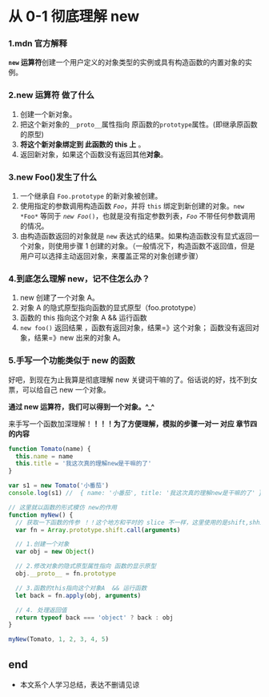 # 从 0-1 彻底理解 new

### 1.mdn 官方解释

**`new` 运算符**创建一个用户定义的对象类型的实例或具有构造函数的内置对象的实例。

### 2.new 运算符 做了什么

1. 创建一个新对象。
2. 把这个新对象的`__proto__`属性指向 原函数的`prototype`属性。(即继承原函数的原型)
3. **将这个新对象绑定到 此函数的 this 上** 。
4. 返回新对象，如果这个函数没有返回其他**对象**。

### 3.new Foo()发生了什么

1. 一个继承自 `Foo.prototype` 的新对象被创建。
2. 使用指定的参数调用构造函数 _`Foo`_，并将 `this` 绑定到新创建的对象。`new *Foo*` 等同于 _`new Foo`_`()`，也就是没有指定参数列表，_`Foo`_ 不带任何参数调用的情况。
3. 由构造函数返回的对象就是 `new` 表达式的结果。如果构造函数没有显式返回一个对象，则使用步骤 1 创建的对象。（一般情况下，构造函数不返回值，但是用户可以选择主动返回对象，来覆盖正常的对象创建步骤）

### 4.到底怎么理解 new，记不住怎么办？

1. new 创建了一个对象 A。
2. 对象 A 的隐式原型指向函数的显式原型（foo.prototype）
3. 函数的 this 指向这个对象 A && 运行函数
4. `new foo()` 返回结果 ，函数有返回对象，结果=》这个对象； 函数没有返回对象，结果=》new 出来的对象 A。

### 5.手写一个功能类似于 new 的函数

好吧，到现在为止我算是彻底理解 new 关键词干嘛的了。俗话说的好，找不到女票，可以给自己 new 一个对象。

**通过 new 运算符，我们可以得到一个对象。^\_^**

来手写一个函数加深理解！**！！！为了方便理解，模拟的步骤一对一 对应 章节四的内容**

```js
function Tomato(name) {
  this.name = name
  this.title = '我这次真的理解new是干嘛的了'
}

var s1 = new Tomato('小番茄')
console.log(s1) //  { name: '小番茄', title: '我这次真的理解new是干嘛的了' }

// 这里就以函数的形式模仿 new的作用
function myNew() {
  // 获取一下函数的传参 ！！这个地方和平时的 slice 不一样，这里使用的是shift,shhift会去除原数组第一个元素，并返回第一个元素。
  var fn = Array.prototype.shift.call(arguments)

  // 1.创建一个对象
  var obj = new Object()

  // 2.修改对象的隐式原型属性指向 函数的显示原型
  obj.__proto__ = fn.prototype

  // 3.函数的this指向这个对象A  && 运行函数
  let back = fn.apply(obj, arguments)

  // 4. 处理返回值
  return typeof back === 'object' ? back : obj
}

myNew(Tomato, 1, 2, 3, 4, 5)
```

## end

- 本文系个人学习总结，表达不删请见谅
